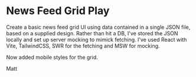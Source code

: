 # News Feed Grid Play

Create a basic news feed grid UI using data contained in a single JSON file, based on a supplied design.
Rather than hit a DB, I've stored the JSON locally and set up server mocking to mimick fetching.
I've used React with Vite, TailwindCSS, SWR for the fetching and MSW for mocking.

Now added mobile styles for the grid.


Matt
